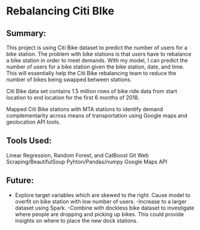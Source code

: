 # Rebalancing Citi BIke
## Summary:
This project is using Citi Bike dataset to predict the number of users for a bike station. The problem with bike stations is that users have to rebalance a bike station in order to meet demands. With my model, I can predict the number of users for a bike station given the bike station, date, and time. This will essentially help the Citi Bike rebalancing team to reduce the number of bikes being swapped between stations.

Citi Bike data set contains 1.5 million rows of bike ride data from start location to end location for the first 6 months of 2018. 

Mapped Citi Bike stations with MTA stations to identify demand complementarity across means of transportation using Google maps and geolocation API tools.

## Tools Used:
Linear Regression, Random Forest, and CatBoost
Git
Web Scraping/BeautifulSoup
Pyhton/Pandas/numpy
Google Maps API 


## Future:
- Explore target variables which are skewed to the right. Cause model to overfit on bike station with low number of users. 
-Increase to a larger dataset using Spark. 
-Combine with dockless bike dataset to investigate where people are dropping and picking up bikes. This could provide insights on where to place the new dock stations. 
